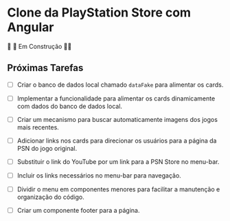 # Clone da PlayStation Store com Angular

🚧 🚧 Em Construção 🚧🚧

## Próximas Tarefas

- [ ] Criar o banco de dados local chamado `dataFake` para alimentar os cards.

- [ ] Implementar a funcionalidade para alimentar os cards dinamicamente com dados do banco de dados local.

- [ ] Criar um mecanismo para buscar automaticamente imagens dos jogos mais recentes.

- [ ] Adicionar links nos cards para direcionar os usuários para a página da PSN do jogo original.

- [ ] Substituir o link do YouTube por um link para a PSN Store no menu-bar.

- [ ] Incluir os links necessários no menu-bar para navegação.

- [ ] Dividir o menu em componentes menores para facilitar a manutenção e organização do código.

- [ ] Criar um componente footer para a página.

